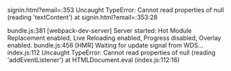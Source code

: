 signin.html?email=:353 Uncaught TypeError: Cannot read properties of null (reading 'textContent')
    at signin.html?email=:353:28

bundle.js:381 [webpack-dev-server] Server started: Hot Module Replacement enabled, Live Reloading enabled, Progress disabled, Overlay enabled.
bundle.js:456 [HMR] Waiting for update signal from WDS...
index.js:112 Uncaught TypeError: Cannot read properties of null (reading 'addEventListener')
    at HTMLDocument.eval (index.js:112:16)
